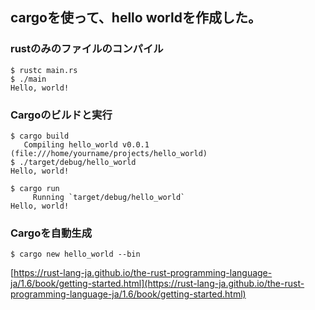 ## cargoを使って、hello worldを作成した。

### rustのみのファイルのコンパイル

```
$ rustc main.rs
$ ./main
Hello, world!
```

### Cargoのビルドと実行

```
$ cargo build
   Compiling hello_world v0.0.1 (file:///home/yourname/projects/hello_world)
$ ./target/debug/hello_world
Hello, world!
```

```
$ cargo run
     Running `target/debug/hello_world`
Hello, world!
```

### Cargoを自動生成

```
$ cargo new hello_world --bin
```



[https://rust-lang-ja.github.io/the-rust-programming-language-ja/1.6/book/getting-started.html](https://rust-lang-ja.github.io/the-rust-programming-language-ja/1.6/book/getting-started.html)
